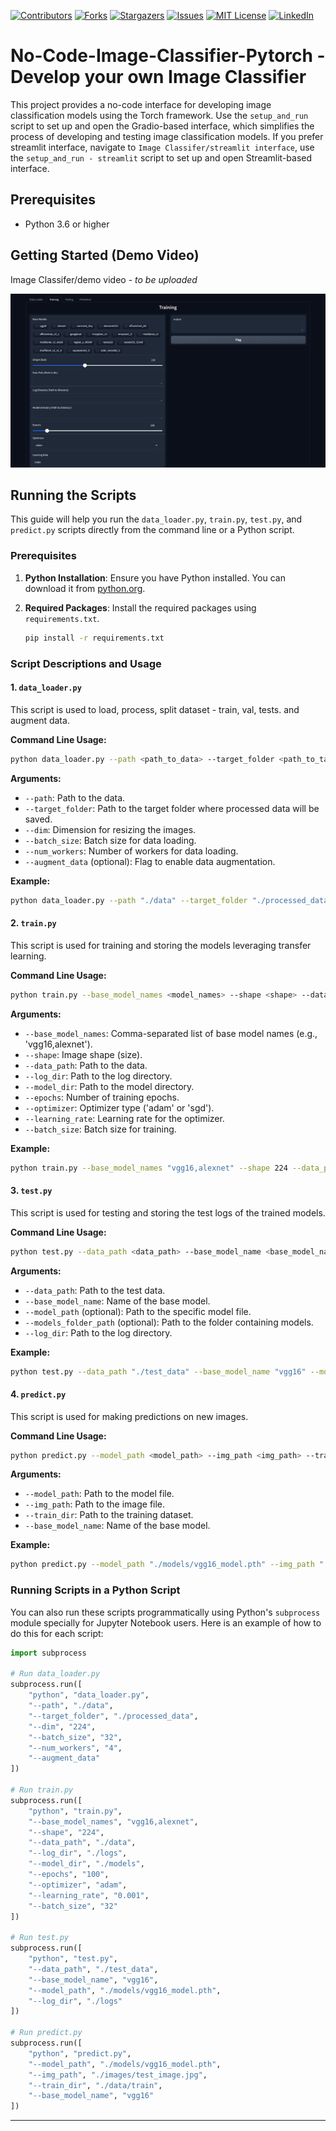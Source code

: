 [![Contributors][contributors-shield]][contributors-url]
[![Forks][forks-shield]][forks-url]
[![Stargazers][stars-shield]][stars-url]
[![Issues][issues-shield]][issues-url]
[![MIT License][license-shield]][license-url]
[![LinkedIn][linkedin-shield]][linkedin-url]


# No-Code-Image-Classifier-Pytorch - Develop your own Image Classifier

This project provides a no-code interface for developing image classification models using the Torch framework. Use the `setup_and_run` script to set up and open the Gradio-based interface, which simplifies the process of developing and testing image classification models. If you prefer streamlit interface, navigate to `Image Classifer/streamlit interface`, use the `setup_and_run - streamlit` script to set up and open Streamlit-based interface.

## Prerequisites

- Python 3.6 or higher

## Getting Started (Demo Video)

Image Classifer/demo video - *to be uploaded*

<p align="center">
  <img src="demo/demo snap.png" alt="Preview">
</p>

## Running the Scripts

This guide will help you run the `data_loader.py`, `train.py`, `test.py`, and `predict.py` scripts directly from the command line or a Python script.

### Prerequisites

1. **Python Installation**: Ensure you have Python installed. You can download it from [python.org](https://www.python.org/).

2. **Required Packages**: Install the required packages using `requirements.txt`.
   ```sh
   pip install -r requirements.txt
   ```

### Script Descriptions and Usage

#### 1. `data_loader.py`

This script is used to load, process, split dataset - train, val, tests. and augment data.

**Command Line Usage:**

```sh
python data_loader.py --path <path_to_data> --target_folder <path_to_target_folder> --dim <dimension> --batch_size <batch_size> --num_workers <num_workers> [--augment_data]
```

**Arguments:**

- `--path`: Path to the data.
- `--target_folder`: Path to the target folder where processed data will be saved.
- `--dim`: Dimension for resizing the images.
- `--batch_size`: Batch size for data loading.
- `--num_workers`: Number of workers for data loading.
- `--augment_data` (optional): Flag to enable data augmentation.

**Example:**

```sh
python data_loader.py --path "./data" --target_folder "./processed_data" --dim 224 --batch_size 32 --num_workers 4 --augment_data
```

#### 2. `train.py`

This script is used for training and storing the models leveraging transfer learning.

**Command Line Usage:**

```sh
python train.py --base_model_names <model_names> --shape <shape> --data_path <data_path> --log_dir <log_dir> --model_dir <model_dir> --epochs <epochs> --optimizer <optimizer> --learning_rate <learning_rate> --batch_size <batch_size>
```

**Arguments:**

- `--base_model_names`: Comma-separated list of base model names (e.g., 'vgg16,alexnet').
- `--shape`: Image shape (size).
- `--data_path`: Path to the data.
- `--log_dir`: Path to the log directory.
- `--model_dir`: Path to the model directory.
- `--epochs`: Number of training epochs.
- `--optimizer`: Optimizer type ('adam' or 'sgd').
- `--learning_rate`: Learning rate for the optimizer.
- `--batch_size`: Batch size for training.

**Example:**

```sh
python train.py --base_model_names "vgg16,alexnet" --shape 224 --data_path "./data" --log_dir "./logs" --model_dir "./models" --epochs 100 --optimizer "adam" --learning_rate 0.001 --batch_size 32
```

#### 3. `test.py`

This script is used for testing and storing the test logs of the trained models.

**Command Line Usage:**

```sh
python test.py --data_path <data_path> --base_model_name <base_model_name> --model_path <model_path> --models_folder_path <models_folder_path> --log_dir <log_dir>
```

**Arguments:**

- `--data_path`: Path to the test data.
- `--base_model_name`: Name of the base model.
- `--model_path` (optional): Path to the specific model file.
- `--models_folder_path` (optional): Path to the folder containing models.
- `--log_dir`: Path to the log directory.

**Example:**

```sh
python test.py --data_path "./test_data" --base_model_name "vgg16" --model_path "./models/vgg16_model.pth" --log_dir "./logs"
```

#### 4. `predict.py`

This script is used for making predictions on new images.

**Command Line Usage:**

```sh
python predict.py --model_path <model_path> --img_path <img_path> --train_dir <train_dir> --base_model_name <base_model_name>
```

**Arguments:**

- `--model_path`: Path to the model file.
- `--img_path`: Path to the image file.
- `--train_dir`: Path to the training dataset.
- `--base_model_name`: Name of the base model.

**Example:**

```sh
python predict.py --model_path "./models/vgg16_model.pth" --img_path "./images/test_image.jpg" --train_dir "./data/train" --base_model_name "vgg16"
```

### Running Scripts in a Python Script

You can also run these scripts programmatically using Python's `subprocess` module specially for Jupyter Notebook users. Here is an example of how to do this for each script:

```python
import subprocess

# Run data_loader.py
subprocess.run([
    "python", "data_loader.py",
    "--path", "./data",
    "--target_folder", "./processed_data",
    "--dim", "224",
    "--batch_size", "32",
    "--num_workers", "4",
    "--augment_data"
])

# Run train.py
subprocess.run([
    "python", "train.py",
    "--base_model_names", "vgg16,alexnet",
    "--shape", "224",
    "--data_path", "./data",
    "--log_dir", "./logs",
    "--model_dir", "./models",
    "--epochs", "100",
    "--optimizer", "adam",
    "--learning_rate", "0.001",
    "--batch_size", "32"
])

# Run test.py
subprocess.run([
    "python", "test.py",
    "--data_path", "./test_data",
    "--base_model_name", "vgg16",
    "--model_path", "./models/vgg16_model.pth",
    "--log_dir", "./logs"
])

# Run predict.py
subprocess.run([
    "python", "predict.py",
    "--model_path", "./models/vgg16_model.pth",
    "--img_path", "./images/test_image.jpg",
    "--train_dir", "./data/train",
    "--base_model_name", "vgg16"
])
```

----
[contributors-shield]: https://img.shields.io/github/contributors/Purushothaman-natarajan/No-Code-Image-Classifier-Pytorch.svg?style=flat-square
[contributors-url]: https://github.com/Purushothaman-natarajan/No-Code-Image-Classifier-Pytorch/graphs/contributors
[forks-shield]: https://img.shields.io/github/forks/Purushothaman-natarajan/No-Code-Image-Classifier-Pytorch.svg?style=flat-square
[forks-url]: https://github.com/Purushothaman-natarajan/No-Code-Image-Classifier-Pytorch/network/members
[stars-shield]: https://img.shields.io/github/stars/Purushothaman-natarajan/No-Code-Image-Classifier-Pytorch.svg?style=flat-square
[stars-url]: https://github.com/Purushothaman-natarajan/No-Code-Image-Classifier-Pytorch/stargazers
[issues-shield]: https://img.shields.io/github/issues/Purushothaman-natarajan/No-Code-Image-Classifier-Pytorch.svg?style=flat-square
[issues-url]: https://github.com/Purushothaman-natarajan/No-Code-Image-Classifier-Pytorch/issues
[license-shield]: https://img.shields.io/github/license/Purushothaman-natarajan/No-Code-Image-Classifier-Pytorch.svg?style=flat-square
[license-url]: https://github.com/Purushothaman-natarajan/No-Code-Image-Classifier-Pytorch/blob/main/LICENSE
[linkedin-shield]: https://img.shields.io/badge/-LinkedIn-black.svg?style=flat-square&logo=linkedin&colorB=555
[linkedin-url]: https://www.linkedin.com/in/purushothamann/
